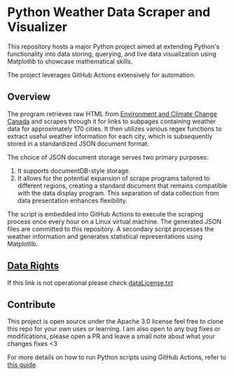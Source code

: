 # Python Weather Data Scraper and Visualizer

This repository hosts a major Python project aimed at extending Python's functionality into data storing, querying, and live data visualization using Matplotlib to showcase mathematical skills.

The project leverages GitHub Actions extensively for automation.

## Overview

The program retrieves raw HTML from [Environment and Climate Change Canada](https://www.weather.gc.ca) and scrapes through it for links to subpages containing weather data for approximately 170 cities. It then utilizes various regex functions to extract useful weather information for each city, which is subsequently stored in a standardized JSON document format.

The choice of JSON document storage serves two primary purposes:
1. It supports documentDB-style storage.
2. It allows for the potential expansion of scrape programs tailored to different regions, creating a standard document that remains compatible with the data display program. This separation of data collection from data presentation enhances flexibility.

The script is embedded into GitHub Actions to execute the scraping process once every hour on a Linux virtual machine. The generated JSON files are committed to this repository. A secondary script processes the weather information and generates statistical representations using Matplotlib.

## [Data Rights](https://weather.gc.ca/mainmenu/disclaimer_e.html)

If this link is not operational please check [dataLicense.txt](https://github.com/Leosly7663/Weather-Data-Analysis/dataLicense.txt)

## Contribute
This project is open source under the Apache 3.0 license feel free to clone this repo for your own uses or learning. I am also open to any bug fixes or modifications, please open a PR and leave a small note about what your changes fixes <3

For more details on how to run Python scripts using GitHub Actions, refer to [this guide](https://www.python-engineer.com/posts/run-python-github-actions/).


